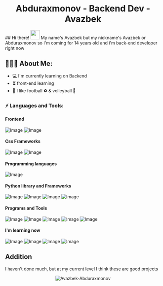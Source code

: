 <h1 align="center">Abduraxmonov - Backend Dev - Avazbek</h1>
## Hi there! <img src="https://raw.githubusercontent.com/aemmadi/aemmadi/master/wave.gif" width="30px">
My name's Avazbek but my nickname's Avazbek or Abduraxmonov so I'm coming for 14 years old and i'm back-end developer right now

<h2 align="left">👨🏻‍💻 About Me:</h2>

- :computer: I'm currently learning on Backend
- :hourglass_flowing_sand:  front-end learning
- :muscle: I like football ⚽ & volleyball 🏐

<h3 align="left">⚡ Languages and Tools:</h3>

<h4>Frontend</h4
              
![Image](https://img.shields.io/badge/HTML5-E34F26?style=for-the-badge&logo=html5&logoColor=white)
![Image](https://img.shields.io/badge/CSS3-1572B6?style=for-the-badge&logo=css3&logoColor=white)


<h4>Css Frameworks</h4>

![Image](https://img.shields.io/badge/Bootstrap-563D7C?style=for-the-badge&logo=bootstrap&logoColor=white)
![Image](https://img.shields.io/badge/Sass-CC6699?style=for-the-badge&logo=sass&logoColor=white)

<h4>Programming languages</h4>

![Image](https://img.shields.io/badge/Python-FFD43B?style=for-the-badge&logo=python&logoColor=blue)

<h4>Python library and Frameworks</h4>

![Image](https://img.shields.io/badge/pypi-3775A9?style=for-the-badge&logo=pypi&logoColor=white)
![Image](https://img.shields.io/badge/daphne-092E20?style=for-the-badge&logo=django&logoColor=green)
![Image](https://img.shields.io/badge/Django-092E20?style=for-the-badge&logo=django&logoColor=green)
![Image](https://img.shields.io/badge/Flask-000000?style=for-the-badge&logo=flask&logoColor=white)

<h4>Programs and Tools</h4>

![Image](https://img.shields.io/badge/Linux-FCC624?style=for-the-badge&logo=linux&logoColor=black)
![Image](https://img.shields.io/badge/BASH-white?style=for-the-badge&logo=gnu-bash&logoColor=black)
![Image](https://img.shields.io/badge/Figma-F24E1E?style=for-the-badge&logo=figma&logoColor=white)
![Image](https://img.shields.io/badge/GitHub-100000?style=for-the-badge&logo=github&logoColor=white)
![Image](https://img.shields.io/badge/Git-F05032?style=for-the-badge&logo=git&logoColor=white)

<h4>I'm learning now</h4>

![Image](https://img.shields.io/badge/PostgreSQL-316192?style=for-the-badge&logo=postgresql&logoColor=white)
![Image](https://img.shields.io/badge/django%20rest-ff1709?style=for-the-badge&logo=django&logoColor=white)
![Image](https://img.shields.io/badge/Sqlite-003B57?style=for-the-badge&logo=sqlite&logoColor=white)
![Image](https://img.shields.io/badge/JavaScript-323330?style=for-the-badge&logo=javascript&logoColor=F7DF1E)

<h2>Addition</h2>
<p>I haven't done much, but at my current level I think these are good projects</p>

<p align="center"> <img src="https://github-readme-stats.vercel.app/api?username=Avazbek-Abduraxmonov&show_icons=true&theme=gotham" alt="Avazbek-Abduraxmonov" />
